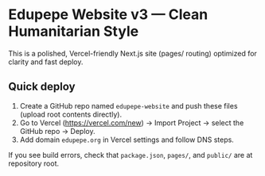 # Edupepe Website v3 — Clean Humanitarian Style

This is a polished, Vercel-friendly Next.js site (pages/ routing) optimized for clarity and fast deploy.

## Quick deploy
1. Create a GitHub repo named `edupepe-website` and push these files (upload root contents directly).
2. Go to Vercel (https://vercel.com/new) → Import Project → select the GitHub repo → Deploy.
3. Add domain `edupepe.org` in Vercel settings and follow DNS steps.

If you see build errors, check that `package.json`, `pages/`, and `public/` are at repository root.
